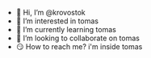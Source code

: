 - 👋 Hi, I’m @krovostok
- 👀 I’m interested in tomas
- 🌱 I’m currently learning tomas
- 💞️ I’m looking to collaborate on tomas
- 😏 How to reach me? i'm inside tomas 

<!---
krovostok/krovostok is a ✨ special ✨ repository because its `README.md` (this file) appears on your GitHub profile.
You can click the Preview link to take a look at your changes.
--->

